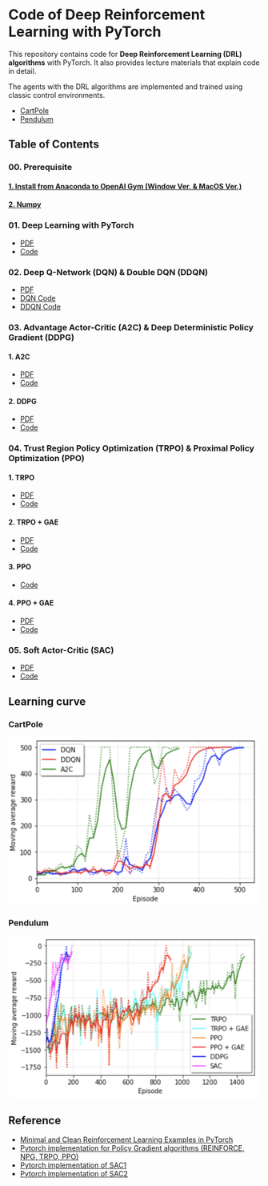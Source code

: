 # Code of Deep Reinforcement Learning with PyTorch

This repository contains code for **Deep Reinforcement Learning (DRL) algorithms** with PyTorch. It also provides lecture materials that explain code in detail.

The agents with the DRL algorithms are implemented and trained using classic control environments.

- [CartPole](https://gym.openai.com/envs/CartPole-v1/)
- [Pendulum](https://gym.openai.com/envs/Pendulum-v0/)

## Table of Contents

### 00. Prerequisite

#### [1. Install from Anaconda to OpenAI Gym (Window Ver. & MacOS Ver.)](https://github.com/dongminlee94/Samsung-DRL-Code/tree/master/0_Prerequisite/01_Install)

#### [2. Numpy](https://github.com/dongminlee94/Samsung-DRL-Code/tree/master/0_Prerequisite/02_Numpy)

### 01. Deep Learning with PyTorch

- [PDF](https://github.com/dongminlee94/Samsung-DRL-Code/blob/master/1_DL_Pytorch/DL_PyTorch.pdf)
- [Code](https://github.com/dongminlee94/Samsung-DRL-Code/blob/master/1_DL_Pytorch/PyTorch.py)

### 02. Deep Q-Network (DQN) & Double DQN (DDQN)

- [PDF]()
- [DQN Code]()
- [DDQN Code]()

### 03. Advantage Actor-Critic (A2C) & Deep Deterministic Policy Gradient (DDPG)

#### 1. A2C

- [PDF]()
- [Code]()

#### 2. DDPG

- [PDF]()
- [Code]()

### 04. Trust Region Policy Optimization (TRPO) & Proximal Policy Optimization (PPO)

#### 1. TRPO

- [PDF]()
- [Code]()

#### 2. TRPO + GAE

- [PDF]()
- [Code]()

#### 3. PPO

- [Code]()

#### 4. PPO + GAE

- [PDF]()
- [Code]()

### 05. Soft Actor-Critic (SAC)

- [PDF]()
- [Code]()

## Learning curve

### CartPole

<img src="img/cartpole.png" width="500"/>

### Pendulum

<img src="img/pendulum.png" width="500"/>

## Reference

- [Minimal and Clean Reinforcement Learning Examples in PyTorch](https://github.com/reinforcement-learning-kr/reinforcement-learning-pytorch)
- [Pytorch implementation for Policy Gradient algorithms (REINFORCE, NPG, TRPO, PPO)](https://github.com/reinforcement-learning-kr/pg_travel)
- [Pytorch implementation of SAC1](https://github.com/vitchyr/rlkit/tree/master/rlkit/torch/sac)
- [Pytorch implementation of SAC2](https://github.com/pranz24/pytorch-soft-actor-critic)
